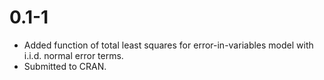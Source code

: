 # 0.1-1
* Added function of total least squares for error-in-variables
  model with i.i.d. normal error terms.
* Submitted to CRAN.

